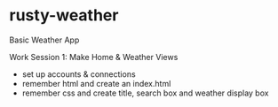 # rusty-weather
Basic Weather App

Work Session 1: Make Home & Weather Views

- set up accounts & connections
- remember html and create an index.html
- remember css and create title, search box and weather display box
